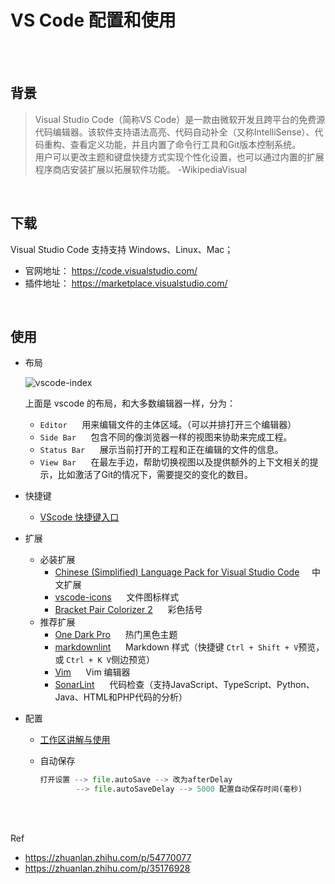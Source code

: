 # VS Code 配置和使用

</br>
</br>

## 背景

> Visual Studio Code（简称VS Code）是一款由微软开发且跨平台的免费源代码编辑器。该软件支持语法高亮、代码自动补全（又称IntelliSense）、代码重构、查看定义功能，并且内置了命令行工具和Git版本控制系统。</br>
> 用户可以更改主题和键盘快捷方式实现个性化设置，也可以通过内置的扩展程序商店安装扩展以拓展软件功能。  -WikipediaVisual

</br>

## 下载

Visual Studio Code 支持支持 Windows、Linux、Mac；

* 官网地址： <https://code.visualstudio.com/>
* 插件地址： <https://marketplace.visualstudio.com/>

</br>

## 使用

* 布局

  ![vscode-index](https://img2020.cnblogs.com/blog/1957451/202108/1957451-20210817163055542-74357445.png)

  上面是 vscode 的布局，和大多数编辑器一样，分为：
  * `Editor`      &nbsp;&nbsp;&nbsp;&nbsp; 用来编辑文件的主体区域。（可以并排打开三个编辑器）
  * `Side Bar`    &nbsp;&nbsp;&nbsp;&nbsp; 包含不同的像浏览器一样的视图来协助来完成工程。
  * `Status Bar`  &nbsp;&nbsp;&nbsp;&nbsp; 展示当前打开的工程和正在编辑的文件的信息。
  * `View Bar`    &nbsp;&nbsp;&nbsp;&nbsp; 在最左手边，帮助切换视图以及提供额外的上下文相关的提示，比如激活了Git的情况下，需要提交的变化的数目。
  
* 快捷键
  * [VScode 快捷键入口](https://www.cnblogs.com/librarookie/p/15138212.html '传送')

* 扩展

  * 必装扩展
    * [Chinese (Simplified) Language Pack for Visual Studio Code](https://marketplace.visualstudio.com/items?itemName=MS-CEINTL.vscode-language-pack-zh-hans) &nbsp;&nbsp;&nbsp;&nbsp;中文扩展
    * [vscode-icons](https://marketplace.visualstudio.com/items?itemName=vscode-icons-team.vscode-icons) &nbsp;&nbsp;&nbsp;&nbsp; 文件图标样式
    * [Bracket Pair Colorizer 2](https://marketplace.visualstudio.com/items?itemName=CoenraadS.bracket-pair-colorizer-2) &nbsp;&nbsp;&nbsp;&nbsp; 彩色括号
  * 推荐扩展
    * [One Dark Pro](https://marketplace.visualstudio.com/items?itemName=zhuangtongfa.Material-theme) &nbsp;&nbsp;&nbsp;&nbsp; 热门黑色主题
    * [markdownlint](https://marketplace.visualstudio.com/items?itemName=DavidAnson.vscode-markdownlint) &nbsp;&nbsp;&nbsp;&nbsp; Markdown 样式（快捷键 `Ctrl + Shift + V`预览，或 `Ctrl + K V`侧边预览）
    * [Vim](https://marketplace.visualstudio.com/items?itemName=vscodevim.vim) &nbsp;&nbsp;&nbsp;&nbsp; Vim 编辑器
    * [SonarLint](https://marketplace.visualstudio.com/items?itemName=SonarSource.sonarlint-vscode) &nbsp;&nbsp;&nbsp;&nbsp; 代码检查（支持JavaScript、TypeScript、Python、Java、HTML和PHP代码的分析）

* 配置

  * [工作区讲解与使用](https://zhuanlan.zhihu.com/p/54770077)
  * 自动保存

    ```python
    打开设置 --> file.autoSave --> 改为afterDelay
            --> file.autoSaveDelay --> 5000 配置自动保存时间(毫秒)
    ```

</br>
</br>

Ref

* <https://zhuanlan.zhihu.com/p/54770077>
* <https://zhuanlan.zhihu.com/p/35176928>
